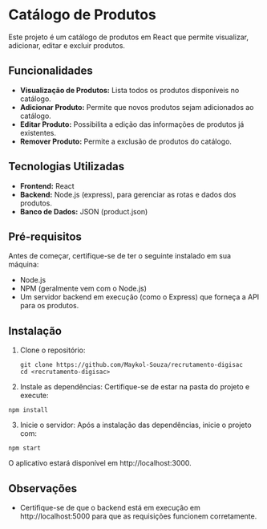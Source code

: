 # Catálogo de Produtos

Este projeto é um catálogo de produtos em React que permite visualizar, adicionar, editar e excluir produtos.

## Funcionalidades
- **Visualização de Produtos:** Lista todos os produtos disponíveis no catálogo.
- **Adicionar Produto:** Permite que novos produtos sejam adicionados ao catálogo.
- **Editar Produto:** Possibilita a edição das informações de produtos já existentes.
- **Remover Produto:** Permite a exclusão de produtos do catálogo.

## Tecnologias Utilizadas

- **Frontend:** React
- **Backend:** Node.js (express), para gerenciar as rotas e dados dos produtos.
- **Banco de Dados:** JSON (product.json)

## Pré-requisitos

Antes de começar, certifique-se de ter o seguinte instalado em sua máquina:

- Node.js
- NPM (geralmente vem com o Node.js)
- Um servidor backend em execução (como o Express) que forneça a API para os produtos.

## Instalação

1. Clone o repositório:
   ```
   git clone https://github.com/Maykol-Souza/recrutamento-digisac
   cd <recrutamento-digisac>
   ```  
2. Instale as dependências:
Certifique-se de estar na pasta do projeto e execute:
```
npm install
```
3. Inicie o servidor:
Após a instalação das dependências, inicie o projeto com:
```
npm start
```
O aplicativo estará disponível em http://localhost:3000.

## Observações
- Certifique-se de que o backend está em execução em http://localhost:5000 para que as requisições funcionem corretamente.
